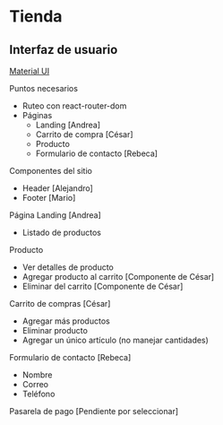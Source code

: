 # Tienda

## Interfaz de usuario
[Material UI](https://mui.com/material-ui/react-button/)


Puntos necesarios
- Ruteo con react-router-dom
- Páginas
  - Landing [Andrea]
  - Carrito de compra [César]
  - Producto
  - Formulario de contacto [Rebeca]

Componentes del sitio
- Header [Alejandro]
- Footer [Mario]

Página Landing [Andrea]
- Listado de productos

Producto
- Ver detalles de producto
- Agregar producto al carrito [Componente de César]
- Eliminar del carrito [Componente de César]

Carrito de compras [César]
- Agregar más productos
- Eliminar producto
- Agregar un único artículo (no manejar cantidades)

Formulario de contacto [Rebeca]
- Nombre
- Correo
- Teléfono

Pasarela de pago
[Pendiente por seleccionar]

